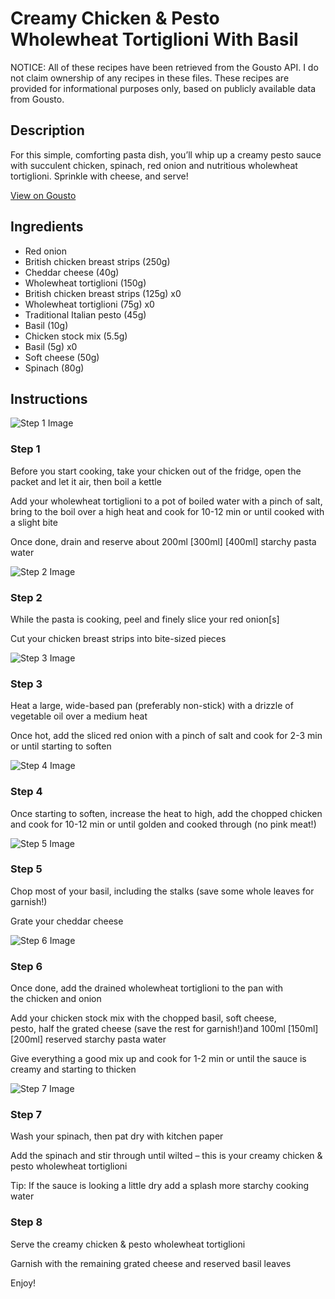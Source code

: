 # Creamy Chicken & Pesto Wholewheat Tortiglioni With Basil

NOTICE: All of these recipes have been retrieved from the Gousto API. I do not claim ownership of any recipes in these files. These recipes are provided for informational purposes only, based on publicly available data from Gousto.

## Description

For this simple, comforting pasta dish, you’ll whip up a creamy pesto sauce with succulent chicken, spinach, red onion and nutritious wholewheat tortiglioni. Sprinkle with cheese, and serve!

[View on Gousto](https://www.gousto.co.uk/recipes/cookbook/creamy-chicken-pesto-wholewheat-penne-with-basil)

## Ingredients

- Red onion
- British chicken breast strips (250g)
- Cheddar cheese (40g)
- Wholewheat tortiglioni (150g)
- British chicken breast strips (125g) x0
- Wholewheat tortiglioni (75g) x0
- Traditional Italian pesto (45g)
- Basil (10g)
- Chicken stock mix (5.5g)
- Basil (5g) x0
- Soft cheese (50g)
- Spinach (80g)

## Instructions

![Step 1 Image](https://production-media.gousto.co.uk/cms/recipe-step-image/Step-1-1599746843993-x200.jpg)

### Step 1

Before you start cooking, take your chicken out of the fridge, open the packet and let it air, then boil a kettle

Add your wholewheat tortiglioni to a pot of boiled water with a pinch of salt, bring to the boil over a high heat and cook for 10-12 min or until cooked with a slight bite

Once done, drain and reserve about 200ml <span class="text-purple">[300ml]</span> <span class="text-danger">[400ml]</span> starchy pasta water

![Step 2 Image](https://production-media.gousto.co.uk/cms/recipe-step-image/Step-2-copy-1647884824531-x200.jpg)

### Step 2

While the pasta is cooking, peel and finely slice your red onion[s]

Cut your chicken breast strips into bite-sized pieces

![Step 3 Image](https://production-media.gousto.co.uk/cms/recipe-step-image/Step-3-1599746859158-x200.jpg)

### Step 3

Heat a large, wide-based pan (preferably non-stick) with a drizzle of vegetable oil over a medium heat

Once hot, add the sliced red onion with a pinch of salt and cook for 2-3 min or until starting to soften

![Step 4 Image](https://production-media.gousto.co.uk/cms/recipe-step-image/Step-4-1599746869558-x200.jpg)

### Step 4

Once starting to soften, increase the heat to high, add the chopped chicken and cook for 10-12 min or until golden and cooked through (no pink meat!)

![Step 5 Image](https://production-media.gousto.co.uk/cms/recipe-step-image/Step-5-1599746877147-x200.jpg)

### Step 5

Chop most of your basil, including the stalks (save some whole leaves for garnish!)

Grate your cheddar cheese

![Step 6 Image](https://production-media.gousto.co.uk/cms/recipe-step-image/Step-6-1599746884181-x200.jpg)

### Step 6

Once done, add the drained wholewheat tortiglioni to the pan with the chicken and onion

Add your chicken stock mix with the chopped basil, soft cheese, pesto, half the grated cheese (save the rest for garnish!)and 100ml <span class="text-purple">[150ml]</span><span class="text-danger">[200ml] </span>reserved starchy pasta water

Give everything a good mix up and cook for 1-2 min or until the sauce is creamy and starting to thicken

![Step 7 Image](https://production-media.gousto.co.uk/cms/recipe-step-image/Step-7-1599746893803-x200.jpg)

### Step 7

Wash your spinach, then pat dry with kitchen paper

Add the spinach and stir through until wilted – this is your creamy chicken & pesto wholewheat tortiglioni

Tip: If the sauce is looking a little dry add a splash more starchy cooking water

### Step 8

Serve the creamy chicken & pesto wholewheat tortiglioni

Garnish with the remaining grated cheese and reserved basil leaves

Enjoy!

